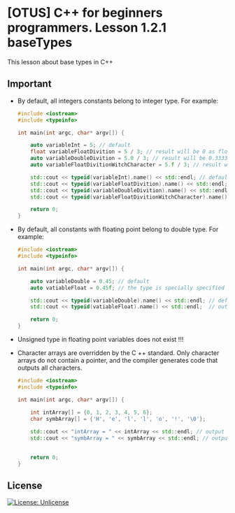 # [OTUS] C++ for beginners programmers. Lesson 1.2.1 baseTypes 

This lesson about base types in C++

## Important
* By default, all integers constants belong to integer type. For example:
    ```cpp
    #include <iostream>
    #include <typeinfo>

    int main(int argc, char* argv[]) {

        auto variableInt = 5; // default
        float variableFloatDivition = 5 / 3; // result will be 0 as float
        auto variableDoubleDivition = 5.0 / 3; // result will be 0.333333 as double type
        auto variableFloatDivitionWitchCharacter = 5.f / 3; // result will be 0.333333 as float type

        std::cout << typeid(variableInt).name() << std::endl; // default output will be: i
        std::cout << typeid(variableFloatDivition).name() << std::endl; // output will be: f
        std::cout << typeid(variableDoubleDivition).name() << std::endl; // output will be: d
        std::cout << typeid(variableFloatDivitionWitchCharacter).name() << std::endl; // // output will be: f

        return 0;
    }
    ```
* By default, all constants with floating point belong to double type. For example:
    ```cpp
    #include <iostream>
    #include <typeinfo>

    int main(int argc, char* argv[]) {

        auto variableDouble = 0.45; // default
        auto vatiableFloat = 0.45f; // the type is specially specified here by the f character after initialize number
    
        std::cout << typeid(variableDouble).name() << std::endl; // default output will be: d
        std::cout << typeid(vatiableFloat).name() << std::endl;  // output will be: f

        return 0;
    }
    ```
* Unsigned type in floating point variables does not exist !!!

* Character arrays are overridden by the C ++ standard. Only character arrays do not contain a pointer, and the compiler generates code that outputs all characters.
    ```cpp
    #include <iostream>
    #include <typeinfo>

    int main(int argc, char* argv[]) {

        int intArray[] = {0, 1, 2, 3, 4, 5, 6};
        char symbArray[] = {'H', 'e', 'l', 'l', 'o', '!', '\0'};
        
        std::cout << "intArray = " << intArray << std::endl; // output will be some value of addres
        std::cout << "symbArray = " << symbArray << std::endl; // output will be: Hello!
        

        return 0;
    }
    ```


## License
[![License: Unlicense](https://img.shields.io/badge/license-Unlicense-blue.svg)](http://unlicense.org/)
